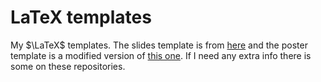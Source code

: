 # LaTeX templates

My $\LaTeX$ templates.
The slides template is from [here](https://github.com/lsy3/beamer-unsw-theme) and the poster template is a modified version of [this one](https://github.com/RylanSchaeffer/Stanford-LaTeX-Poster-Template).
If I need any extra info there is some on these repositories.
